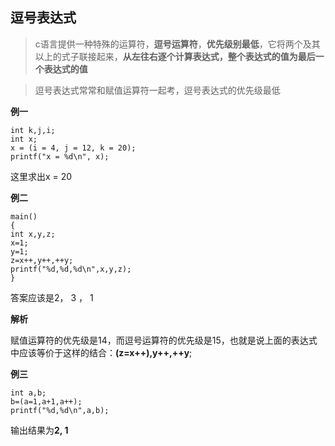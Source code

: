 ## 逗号表达式

> c语言提供一种特殊的运算符，**逗号运算符**，**优先级别最低**，它将两个及其以上的式子联接起来，**从左往右逐个计算表达式，整个表达式的值为最后一个表达式的值**

> 逗号表达式常常和赋值运算符一起考，逗号表达式的优先级最低

**例一**

```
int k,j,i;
int x;
x = (i = 4, j = 12, k = 20);
printf("x = %d\n", x);
```
这里求出x = 20


**例二**
```
main()
{  
int x,y,z;
x=1;
y=1;
z=x++,y++,++y;
printf("%d,%d,%d\n",x,y,z);
}
```
答案应该是2， 3 ， 1

**解析**

赋值运算符的优先级是14，而逗号运算符的优先级是15，也就是说上面的表达式中应该等价于这样的结合：**(z=x++),y++,++y**;

**例三**
```
int a,b;
b=(a=1,a+1,a++);
printf("%d,%d\n",a,b);
```
输出结果为**2, 1**